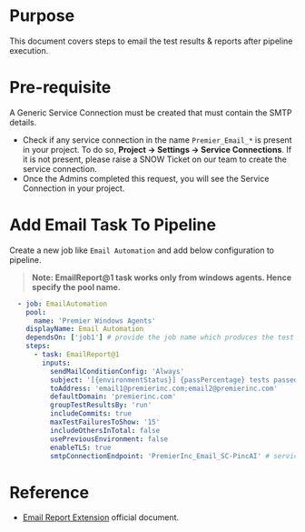 # Purpose
This document covers steps to email the test results & reports after pipeline execution.

# Pre-requisite
A Generic Service Connection must be created that must contain the SMTP details. 
- Check if any service connection in the name `Premier_Email_*` is present in your project. To do so, **Project -> Settings -> Service Connections**. If it is not present, please raise a SNOW Ticket on our team to create the service connection.
- Once the Admins completed this request, you will see the Service Connection in your project. 

# Add Email Task To Pipeline
Create a new job like `Email Automation` and add below configuration to pipeline.

> **Note: EmailReport@1 task works only from windows agents. Hence specify the pool name.**

```YAML
  - job: EmailAutomation
    pool:
      name: 'Premier Windows Agents'
    displayName: Email Automation
    dependsOn: ['job1'] # provide the job name which produces the test results
    steps:
      - task: EmailReport@1
        inputs:
          sendMailConditionConfig: 'Always'
          subject: '[{environmentStatus}] {passPercentage} tests passed in for $(Build.BuildNumber)'
          toAddress: 'email1@premierinc.com;email2@premierinc.com'
          defaultDomain: 'premierinc.com'
          groupTestResultsBy: 'run'
          includeCommits: true
          maxTestFailuresToShow: '15'
          includeOthersInTotal: false
          usePreviousEnvironment: false
          enableTLS: true
          smtpConnectionEndpoint: 'PremierInc_Email_SC-PincAI' # service connection name created in Pre-requisite
```

# Reference
- [Email Report Extension](https://marketplace.visualstudio.com/items?itemName=epsteam.EmailReportExtension) official document.
